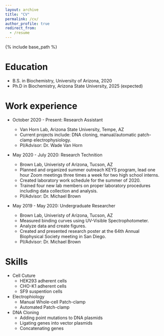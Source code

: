 ```yaml
---
layout: archive
title: "CV"
permalink: /cv/
author_profile: true
redirect_from:
  - /resume
---
```


{% include base_path %}

Education
======
* B.S. in Biochemistry, University of Arizona, 2020
* Ph.D in Biochemistry, Arizona State University, 2025 (expected)

Work experience
======
* October 2020 - Present: Research Assistant 
  * Van Horn Lab, Arizona State University, Tempe, AZ
  * Current projects include: DNA cloning, manual/automatic patch-clamp electrophysiology.
  * PI/Advisor: Dr. Wade Van Horn

* May 2020 - July 2020: Research Technition
  * Brown Lab, Univeristy of Arizona, Tucson, AZ
  * Planned and organized summer outreach KEYS program, lead one hour Zoom meetings three times a week for two high school interns.
  * Created laboratory work schedule for the summer of 2020.
  * Trained four new lab members on proper laboratory procedures including data collection and analysis.
  * PI/Advisor: Dr. Michael Brown
    
* May 2019 - May 2020: Undergraduate Researcher
  * Brown Lab, Univeristy of Arizona, Tucson, AZ
  * Measured binding curves using UV-Visible Spectrophotometer.
  * Analyze data and create figures.
  * Created and presented research poster at the 64th Annual Biophysical Society meeting in San Diego.
  * PI/Advisor: Dr. Michael Brown
  
Skills
======
* Cell Cuture
  * HEK293 adherent cells
  * CHO-K1 adherent cells
  * SF9 suspention cells
* Electrophiology
  * Manual Whole-cell Patch-clamp
  * Automated Patch-clamp
* DNA Cloning
  * Adding point mutations to DNA plasmids
  * Ligating genes into vector plasmids
  * Concatenating genes
